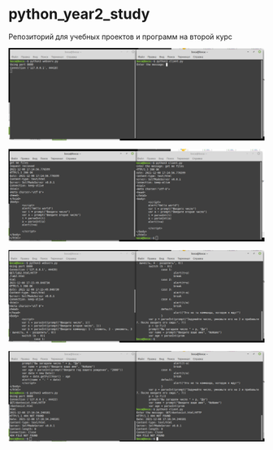 # python_year2_study
Репозиторий для учебных проектов и программ на второй курс


![](./img-web/web1.png)

![](./img-web/web2.png)

![](./img-web/web3.png)

![](./img-web/web4.png)
